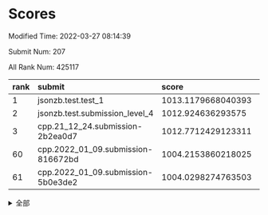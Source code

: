 # Scores

Modified Time: 2022-03-27 08:14:39

Submit Num: 207

All Rank Num: 425117

| rank |               submit               |       score        |       sigma        | pk_num |
| :--- | :--------------------------------- | :----------------- | :----------------- | :----- |
| 1    | jsonzb.test.test_1                 | 1013.1179668040393 | 0.8075427118657046 | 8214   |
| 2    | jsonzb.test.submission_level_4     | 1012.924636293575  | 0.8204932514394208 | 8212   |
| 3    | cpp.21_12_24.submission-2b2ea0d7   | 1012.7712429123311 | 0.7900866630861021 | 8217   |
| 60   | cpp.2022_01_09.submission-816672bd | 1004.2153860218025 | 0.7236071404215654 | 8217   |
| 61   | cpp.2022_01_09.submission-5b0e3de2 | 1004.0298274763503 | 0.7050236000363355 | 8214   |


<details>
<summary>全部</summary>

| rank |                 submit                 |       score        |       sigma        | pk_num |
| :--- | :------------------------------------- | :----------------- | :----------------- | :----- |
| 1    | jsonzb.test.test_1                     | 1013.1179668040393 | 0.8075427118657046 | 8214   |
| 2    | jsonzb.test.submission_level_4         | 1012.924636293575  | 0.8204932514394208 | 8212   |
| 3    | cpp.21_12_24.submission-2b2ea0d7       | 1012.7712429123311 | 0.7900866630861021 | 8217   |
| 4    | gobigger.level_3.submission_level_3_26 | 1011.9691982419827 | 0.8064669209051217 | 8216   |
| 5    | gobigger.level_3.submission_level_3_2  | 1011.9305988874073 | 0.7738351165327475 | 8210   |
| 6    | gobigger.level_3.submission_level_3_30 | 1011.823863525408  | 0.7886990509918468 | 8214   |
| 7    | gobigger.level_3.submission_level_3_19 | 1011.6811062232318 | 0.7783281971352021 | 8213   |
| 8    | gobigger.level_3.submission_level_3_21 | 1011.4763123440446 | 0.7911878243774555 | 8216   |
| 9    | gobigger.level_3.submission_level_3_6  | 1011.4562548924433 | 0.7826696308580289 | 8215   |
| 10   | gobigger.level_3.submission_level_3_35 | 1011.1650705176972 | 0.761422574860675  | 8218   |
| 11   | gobigger.level_3.submission_level_3_48 | 1011.085934335655  | 0.7658706408968227 | 8216   |
| 12   | gobigger.level_3.submission_level_3_33 | 1010.9959802299537 | 0.7822851126547994 | 8216   |
| 13   | gobigger.level_3.submission_level_3_32 | 1010.9699733439268 | 0.7530852168143618 | 8217   |
| 14   | gobigger.level_3.submission_level_3_43 | 1010.9109024790439 | 0.7598096082464222 | 8217   |
| 15   | gobigger.level_3.submission_level_3_15 | 1010.8894923999818 | 0.7671942806607385 | 8213   |
| 16   | gobigger.level_3.submission_level_3_8  | 1010.8319477350461 | 0.798639986096241  | 8219   |
| 17   | gobigger.level_3.submission_level_3_25 | 1010.5444798897861 | 0.7728112226332539 | 8214   |
| 18   | gobigger.level_3.submission_level_3_0  | 1010.5425157098506 | 0.7844228518576299 | 8209   |
| 19   | gobigger.level_3.submission_level_3_4  | 1010.4740694284708 | 0.7633647122837808 | 8213   |
| 20   | gobigger.level_3.submission_level_3_1  | 1010.4284047430436 | 0.782238249626461  | 8217   |
| 21   | gobigger.level_3.submission_level_3_27 | 1010.3858122853194 | 0.7546453387510598 | 8216   |
| 22   | gobigger.level_3.submission_level_3_24 | 1010.1651746063578 | 0.7557087389523738 | 8218   |
| 23   | gobigger.level_3.submission_level_3_39 | 1010.1397904082719 | 0.7623671291134805 | 8212   |
| 24   | gobigger.level_3.submission_level_3_10 | 1010.1353359858468 | 0.7446635196549295 | 8217   |
| 25   | gobigger.level_3.submission_level_3_36 | 1010.0991966932048 | 0.764350554467849  | 8215   |
| 26   | gobigger.level_3.submission_level_3_37 | 1010.0279705392932 | 0.74780509520513   | 8222   |
| 27   | gobigger.level_3.submission_level_3_13 | 1010.0196170066579 | 0.7431744836331869 | 8215   |
| 28   | gobigger.level_3.submission_level_3_29 | 1009.932367807844  | 0.7625877968347036 | 8209   |
| 29   | gobigger.level_3.submission_level_3_11 | 1009.9248350352887 | 0.735216663241439  | 8218   |
| 30   | gobigger.level_3.submission_level_3_31 | 1009.8987388884857 | 0.7754318064933262 | 8216   |
| 31   | gobigger.level_3.submission_level_3_5  | 1009.8495159670249 | 0.7593337164146953 | 8218   |
| 32   | gobigger.level_3.submission_level_3_17 | 1009.8038483204323 | 0.7541240823447344 | 8214   |
| 33   | gobigger.level_3.submission_level_3_40 | 1009.7185569587966 | 0.7607922025579008 | 8215   |
| 34   | gobigger.level_3.submission_level_3_45 | 1009.6831009345933 | 0.7613204051992881 | 8215   |
| 35   | gobigger.level_3.submission_level_3_44 | 1009.6700364076388 | 0.7516260097162019 | 8210   |
| 36   | gobigger.level_3.submission_level_3_3  | 1009.5966824485057 | 0.7554809653140746 | 8217   |
| 37   | gobigger.level_3.submission_level_3_38 | 1009.5958842036571 | 0.7635955960805753 | 8214   |
| 38   | gobigger.level_3.submission_level_3_7  | 1009.5776986983362 | 0.752069403056278  | 8219   |
| 39   | gobigger.level_3.submission_level_3_47 | 1009.4389926223473 | 0.7601719671516147 | 8222   |
| 40   | gobigger.level_3.submission_level_3_42 | 1009.4117342460555 | 0.7493838690243735 | 8214   |
| 41   | gobigger.level_3.submission_level_3_41 | 1009.3859729438121 | 0.7572664977472516 | 8218   |
| 42   | gobigger.level_3.submission_level_3_23 | 1009.3710627085862 | 0.7403452191742667 | 8214   |
| 43   | gobigger.level_3.submission_level_3_9  | 1009.3563295003091 | 0.7599693296370759 | 8215   |
| 44   | gobigger.level_3.submission_level_3_16 | 1009.2917067730605 | 0.7432377554708267 | 8216   |
| 45   | gobigger.level_3.submission_level_3_22 | 1009.1042079868931 | 0.7462962613906428 | 8218   |
| 46   | gobigger.level_3.submission_level_3_14 | 1008.984198772636  | 0.7550864992157326 | 8215   |
| 47   | gobigger.level_3.submission_level_3_34 | 1008.9455770148819 | 0.7443297936445143 | 8214   |
| 48   | gobigger.level_3.submission_level_3_46 | 1008.8542191837374 | 0.7414909845080845 | 8216   |
| 49   | gobigger.level_3.submission_level_3_12 | 1008.8410918583742 | 0.7446479304716419 | 8217   |
| 50   | gobigger.level_3.submission_level_3_20 | 1008.7710393108644 | 0.7352787270320309 | 8213   |
| 51   | gobigger.level_3.submission_level_3_18 | 1008.5706298464391 | 0.7293637901153945 | 8212   |
| 52   | gobigger.level_3.submission_level_3_49 | 1008.4984664792651 | 0.7499643917440582 | 8213   |
| 53   | gobigger.level_3.submission_level_3_28 | 1008.4274729117919 | 0.7393994632016737 | 8218   |
| 54   | gobigger.level_1.submission_level_1_19 | 1005.8533980263685 | 0.7165105705214223 | 8206   |
| 55   | gobigger.level_1.submission_level_1_41 | 1004.5763999033064 | 0.7244327764552598 | 8218   |
| 56   | gobigger.level_1.submission_level_1_35 | 1004.4977914597014 | 0.7207390507324173 | 8210   |
| 57   | gobigger.level_1.submission_level_1_8  | 1004.4057795787925 | 0.7201786196231271 | 8213   |
| 58   | gobigger.level_1.submission_level_1_9  | 1004.3766008838406 | 0.7093144363038759 | 8213   |
| 59   | gobigger.level_1.submission_level_1_27 | 1004.2697450895708 | 0.710867331931762  | 8218   |
| 60   | cpp.2022_01_09.submission-816672bd     | 1004.2153860218025 | 0.7236071404215654 | 8217   |
| 61   | cpp.2022_01_09.submission-5b0e3de2     | 1004.0298274763503 | 0.7050236000363355 | 8214   |
| 62   | gobigger.level_1.submission_level_1_5  | 1003.976342194405  | 0.729364473673022  | 8212   |
| 63   | gobigger.level_1.submission_level_1_46 | 1003.9493064522349 | 0.7167733386143371 | 8212   |
| 64   | gobigger.level_1.submission_level_1_7  | 1003.9115356142992 | 0.7109225942442209 | 8213   |
| 65   | gobigger.level_1.submission_level_1_45 | 1003.8546815641648 | 0.7209495417396846 | 8218   |
| 66   | gobigger.level_1.submission_level_1_24 | 1003.7583698734533 | 0.7076919718453684 | 8211   |
| 67   | gobigger.level_1.submission_level_1_3  | 1003.7445276382316 | 0.7145070177683831 | 8214   |
| 68   | gobigger.level_1.submission_level_1_2  | 1003.7043619813035 | 0.7213046088896398 | 8213   |
| 69   | gobigger.level_1.submission_level_1_34 | 1003.6762553374633 | 0.7241434777594198 | 8214   |
| 70   | gobigger.level_1.submission_level_1_37 | 1003.6352716722841 | 0.7064967237949143 | 8218   |
| 71   | gobigger.level_1.submission_level_1_44 | 1003.5879057641162 | 0.7166803164934442 | 8216   |
| 72   | gobigger.level_1.submission_level_1_31 | 1003.57710189882   | 0.7166350871762119 | 8216   |
| 73   | gobigger.level_1.submission_level_1_21 | 1003.5724057203108 | 0.714573562547738  | 8217   |
| 74   | gobigger.level_1.submission_level_1_49 | 1003.5715114855595 | 0.7238651345336238 | 8217   |
| 75   | gobigger.level_1.submission_level_1_47 | 1003.5699830918244 | 0.7081253527331344 | 8214   |
| 76   | gobigger.level_1.submission_level_1_4  | 1003.5237488740062 | 0.7200130673310137 | 8217   |
| 77   | gobigger.level_1.submission_level_1_28 | 1003.5197500598572 | 0.7143728762157114 | 8218   |
| 78   | gobigger.level_1.submission_level_1_48 | 1003.51489804584   | 0.7106391101299531 | 8211   |
| 79   | gobigger.level_1.submission_level_1_1  | 1003.5091706221566 | 0.7217848415452505 | 8214   |
| 80   | gobigger.level_1.submission_level_1_29 | 1003.4976731908434 | 0.7075772243599818 | 8216   |
| 81   | gobigger.level_1.submission_level_1_22 | 1003.4534096705381 | 0.7164240502427939 | 8215   |
| 82   | gobigger.level_1.submission_level_1_33 | 1003.4176670680628 | 0.7215953257216664 | 8216   |
| 83   | gobigger.level_1.submission_level_1_15 | 1003.390378078202  | 0.7264375255577805 | 8217   |
| 84   | gobigger.level_1.submission_level_1_38 | 1003.3458795023812 | 0.7136733599598475 | 8210   |
| 85   | gobigger.level_1.submission_level_1_30 | 1003.3000680819022 | 0.7195504462948562 | 8213   |
| 86   | gobigger.level_1.submission_level_1_43 | 1003.247876642482  | 0.7181179711610941 | 8214   |
| 87   | gobigger.level_1.submission_level_1_6  | 1003.2211852812701 | 0.7106310622413038 | 8216   |
| 88   | gobigger.level_1.submission_level_1_14 | 1003.0904743833289 | 0.7175588088356974 | 8215   |
| 89   | gobigger.level_1.submission_level_1_13 | 1003.0261166983771 | 0.716505377100004  | 8214   |
| 90   | gobigger.level_1.submission_level_1_20 | 1002.9463594981886 | 0.7230161683279936 | 8219   |
| 91   | gobigger.level_1.submission_level_1_32 | 1002.8740317735304 | 0.7279138416928933 | 8218   |
| 92   | gobigger.level_1.submission_level_1_10 | 1002.8613785361913 | 0.7125825581892251 | 8216   |
| 93   | gobigger.level_1.submission_level_1_25 | 1002.8378213813813 | 0.7175888890173336 | 8215   |
| 94   | gobigger.level_1.submission_level_1_18 | 1002.7389787847294 | 0.718834390389291  | 8214   |
| 95   | gobigger.level_1.submission_level_1_23 | 1002.471468651337  | 0.7053502755305032 | 8217   |
| 96   | gobigger.level_1.submission_level_1_16 | 1002.4263735182799 | 0.7224539306486137 | 8215   |
| 97   | gobigger.level_1.submission_level_1_0  | 1002.3028524288163 | 0.7130251768671063 | 8215   |
| 98   | gobigger.level_1.submission_level_1_40 | 1002.2538907593948 | 0.7075776229730215 | 8215   |
| 99   | gobigger.level_1.submission_level_1_42 | 1002.0946981383603 | 0.7232394260137041 | 8214   |
| 100  | gobigger.level_1.submission_level_1_12 | 1002.0272928890066 | 0.7162221583336803 | 8220   |
| 101  | gobigger.level_1.submission_level_1_26 | 1001.8032324958779 | 0.717020502496786  | 8212   |
| 102  | gobigger.level_1.submission_level_1_11 | 1001.6556235229787 | 0.7172914996506874 | 8213   |
| 103  | gobigger.level_1.submission_level_1_36 | 1001.5256016133424 | 0.7109342640914427 | 8218   |
| 104  | gobigger.level_1.submission_level_1_17 | 1001.3021131519171 | 0.7209140327100779 | 8215   |
| 105  | gobigger.level_1.submission_level_1_39 | 1001.0120472129793 | 0.7121226000145906 | 8210   |
| 106  | gobigger.random.submission_random_48   | 998.2294969358551  | 0.7084279011407302 | 8217   |
| 107  | gobigger.random.submission_random_36   | 997.02558278931    | 0.7110544408290915 | 8211   |
| 108  | gobigger.random.submission_random_29   | 997.0157030834995  | 0.7195323892944473 | 8211   |
| 109  | gobigger.random.submission_random_49   | 996.9030648548242  | 0.7077140410657399 | 8220   |
| 110  | gobigger.random.submission_random_30   | 996.8990999864238  | 0.7090163021115602 | 8216   |
| 111  | gobigger.random.submission_random_18   | 996.8315161000226  | 0.7178085265710643 | 8219   |
| 112  | gobigger.random.submission_random_5    | 996.5913402980714  | 0.7078521507674297 | 8212   |
| 113  | gobigger.random.submission_random_40   | 996.5569282650016  | 0.7060717604564584 | 8209   |
| 114  | gobigger.random.submission_random_38   | 996.5481383563364  | 0.7119992258626388 | 8219   |
| 115  | gobigger.random.submission_random_13   | 996.5288558682695  | 0.7027475777001134 | 8215   |
| 116  | gobigger.random.submission_random_27   | 996.5055181175809  | 0.6961127453805938 | 8213   |
| 117  | gobigger.random.submission_random_20   | 996.5049873868888  | 0.7037974462254055 | 8211   |
| 118  | gobigger.random.submission_random_44   | 996.463214238474   | 0.7131751327124931 | 8212   |
| 119  | gobigger.random.submission_random_35   | 996.4606658340814  | 0.6992387866929958 | 8215   |
| 120  | gobigger.random.submission_random_41   | 996.4344211474087  | 0.702736756631965  | 8219   |
| 121  | gobigger.random.submission_random_10   | 996.39658886244    | 0.6993026037824593 | 8215   |
| 122  | gobigger.random.submission_random_16   | 996.3946978580285  | 0.7126438087594757 | 8217   |
| 123  | gobigger.random.submission_random_24   | 996.3007646528596  | 0.7071268835730343 | 8214   |
| 124  | gobigger.random.submission_random_33   | 996.276262496553   | 0.7056633556818278 | 8214   |
| 125  | gobigger.random.submission_random_26   | 996.2247045819857  | 0.704117345504561  | 8212   |
| 126  | gobigger.random.submission_random_45   | 996.1354874777415  | 0.7053363836822133 | 8210   |
| 127  | gobigger.random.submission_random_15   | 996.1288196789047  | 0.6957659567291037 | 8217   |
| 128  | gobigger.random.submission_random_12   | 996.10734738931    | 0.7098397843967476 | 8207   |
| 129  | gobigger.random.submission_random_47   | 996.0977257812484  | 0.7055512178881483 | 8212   |
| 130  | gobigger.random.submission_random_21   | 996.0504326350449  | 0.7075119103067047 | 8213   |
| 131  | gobigger.random.submission_random_28   | 995.9931018932701  | 0.7114352005536966 | 8210   |
| 132  | gobigger.random.submission_random_17   | 995.9687843418471  | 0.7127097476583079 | 8213   |
| 133  | gobigger.random.submission_random_19   | 995.8823324642503  | 0.7105438299529996 | 8214   |
| 134  | gobigger.random.submission_random_14   | 995.8749854572592  | 0.7141745204349264 | 8217   |
| 135  | gobigger.random.submission_random_7    | 995.8612303863687  | 0.7270842117106534 | 8213   |
| 136  | gobigger.random.submission_random_6    | 995.8389083267238  | 0.7116610539529247 | 8222   |
| 137  | gobigger.random.submission_random_43   | 995.8200293989998  | 0.7139812239484304 | 8214   |
| 138  | gobigger.random.submission_random_37   | 995.7837130900227  | 0.717462800206622  | 8218   |
| 139  | gobigger.random.submission_random_2    | 995.7488578137713  | 0.7155961206888433 | 8212   |
| 140  | gobigger.random.submission_random_8    | 995.6948678227208  | 0.7061623281237611 | 8215   |
| 141  | gobigger.random.submission_random_11   | 995.6695472151046  | 0.7049049627689347 | 8212   |
| 142  | gobigger.random.submission_random_23   | 995.6185857792459  | 0.7144374853889969 | 8217   |
| 143  | gobigger.random.submission_random_9    | 995.5257283886006  | 0.7233686686270296 | 8220   |
| 144  | gobigger.random.submission_random_32   | 995.4583893958844  | 0.7211250630461425 | 8216   |
| 145  | gobigger.random.submission_random_34   | 995.3994791240704  | 0.7333177626146827 | 8211   |
| 146  | gobigger.random.submission_random_22   | 995.3742987863205  | 0.731714788279201  | 8213   |
| 147  | gobigger.random.submission_random_42   | 995.3128198559787  | 0.7003688963287323 | 8208   |
| 148  | gobigger.random.submission_random_0    | 995.220290112408   | 0.7153639136738383 | 8213   |
| 149  | gobigger.random.submission_random_31   | 995.2148684027313  | 0.7060374877940782 | 8216   |
| 150  | gobigger.random.submission_random_46   | 995.2107770391395  | 0.707448395300641  | 8209   |
| 151  | gobigger.random.submission_random_25   | 995.1006415656631  | 0.7208180423189051 | 8219   |
| 152  | gobigger.random.submission_random_4    | 994.9677685754142  | 0.7218798233237813 | 8217   |
| 153  | gobigger.random.submission_random_39   | 994.9596462768608  | 0.7158363068495899 | 8216   |
| 154  | gobigger.random.submission_random_3    | 994.8256331000905  | 0.7315778540707168 | 8211   |
| 155  | gobigger.random.submission_random_1    | 994.8176228432294  | 0.7221834747062991 | 8214   |
| 156  | gobigger.level_2.submission_level_2_41 | 994.0706253702792  | 0.7431625852648575 | 8217   |
| 157  | gobigger.level_2.submission_level_2_32 | 993.8796928571475  | 0.7236603307245667 | 8214   |
| 158  | gobigger.level_2.submission_level_2_23 | 993.8766340438159  | 0.7218872346699576 | 8212   |
| 159  | gobigger.level_2.submission_level_2_27 | 993.8262216553436  | 0.7305521625633309 | 8212   |
| 160  | gobigger.level_2.submission_level_2_15 | 993.7778711993622  | 0.7243539695157009 | 8217   |
| 161  | gobigger.level_2.submission_level_2_43 | 993.46492269494    | 0.7389306507261374 | 8215   |
| 162  | gobigger.level_2.submission_level_2_12 | 993.1448453533005  | 0.7457884906840415 | 8215   |
| 163  | gobigger.level_2.submission_level_2_1  | 993.1429662087157  | 0.7319830284268329 | 8216   |
| 164  | gobigger.level_2.submission_level_2_47 | 992.9728617526423  | 0.7341345184955417 | 8217   |
| 165  | gobigger.level_2.submission_level_2_29 | 992.6671392566044  | 0.7419278724332806 | 8215   |
| 166  | gobigger.level_2.submission_level_2_19 | 992.653442500902   | 0.7299426889934095 | 8212   |
| 167  | gobigger.level_2.submission_level_2_4  | 992.5793155800923  | 0.7429916768142188 | 8216   |
| 168  | gobigger.level_2.submission_level_2_33 | 992.5543378254034  | 0.7490982214176722 | 8213   |
| 169  | gobigger.level_2.submission_level_2_18 | 992.5174945633177  | 0.7468299713759383 | 8207   |
| 170  | gobigger.level_2.submission_level_2_17 | 992.4826947024155  | 0.7470068772556403 | 8210   |
| 171  | gobigger.level_2.submission_level_2_9  | 992.4193174131049  | 0.747273966278726  | 8211   |
| 172  | gobigger.level_2.submission_level_2_45 | 992.3511964808706  | 0.7421312197965955 | 8214   |
| 173  | gobigger.level_2.submission_level_2_20 | 992.3033527702122  | 0.749935566590893  | 8217   |
| 174  | gobigger.level_2.submission_level_2_46 | 992.2926955608742  | 0.7537994137530957 | 8214   |
| 175  | gobigger.level_2.submission_level_2_26 | 992.2725157188177  | 0.746094172290152  | 8213   |
| 176  | gobigger.level_2.submission_level_2_5  | 992.2306054496088  | 0.7403354291061409 | 8213   |
| 177  | gobigger.level_2.submission_level_2_40 | 992.1979792355775  | 0.7421130545877447 | 8216   |
| 178  | gobigger.level_2.submission_level_2_13 | 992.1668659670277  | 0.756659862393729  | 8217   |
| 179  | gobigger.level_2.submission_level_2_16 | 992.1560894476729  | 0.7372948234275579 | 8217   |
| 180  | gobigger.level_2.submission_level_2_7  | 992.1497713457062  | 0.7492542396383611 | 8219   |
| 181  | gobigger.level_2.submission_level_2_35 | 992.1335376779275  | 0.7407115674965935 | 8215   |
| 182  | gobigger.level_2.submission_level_2_31 | 992.0952190083248  | 0.7438696725915186 | 8214   |
| 183  | gobigger.level_2.submission_level_2_8  | 992.0889839210073  | 0.7489634445521188 | 8208   |
| 184  | gobigger.level_2.submission_level_2_37 | 992.0822047058293  | 0.7440993981327862 | 8211   |
| 185  | gobigger.level_2.submission_level_2_28 | 992.0367577558426  | 0.7360138402427558 | 8209   |
| 186  | gobigger.level_2.submission_level_2_6  | 991.929300776739   | 0.7378373162295429 | 8215   |
| 187  | gobigger.level_2.submission_level_2_38 | 991.8660357549884  | 0.7450936350016804 | 8218   |
| 188  | gobigger.level_2.submission_level_2_49 | 991.8322435501045  | 0.7322992943155686 | 8219   |
| 189  | gobigger.level_2.submission_level_2_10 | 991.753394951351   | 0.7542437654617777 | 8214   |
| 190  | gobigger.level_2.submission_level_2_30 | 991.7235510433042  | 0.7488976985587669 | 8220   |
| 191  | gobigger.level_2.submission_level_2_42 | 991.6068127682549  | 0.7447837505870706 | 8220   |
| 192  | gobigger.level_2.submission_level_2_34 | 991.5430682032865  | 0.7505081932168448 | 8216   |
| 193  | gobigger.level_2.submission_level_2_44 | 991.522475804324   | 0.7438729351812458 | 8220   |
| 194  | gobigger.level_2.submission_level_2_3  | 991.4811748515009  | 0.7401384775004841 | 8216   |
| 195  | gobigger.level_2.submission_level_2_36 | 991.481045466447   | 0.7656415286791219 | 8217   |
| 196  | gobigger.level_2.submission_level_2_0  | 991.3714685701874  | 0.7263116124821499 | 8215   |
| 197  | gobigger.level_2.submission_level_2_48 | 991.3507924517318  | 0.7611835618013236 | 8211   |
| 198  | gobigger.level_2.submission_level_2_25 | 991.2352241707403  | 0.7498710253694367 | 8217   |
| 199  | gobigger.level_2.submission_level_2_24 | 991.2052512338006  | 0.7722443676372267 | 8221   |
| 200  | gobigger.level_2.submission_level_2_21 | 991.2051396755564  | 0.7884185308951845 | 8217   |
| 201  | gobigger.level_2.submission_level_2_14 | 991.1127976099824  | 0.7558914013117861 | 8213   |
| 202  | gobigger.level_2.submission_level_2_22 | 991.0892805867145  | 0.7442682722754943 | 8218   |
| 203  | gobigger.level_2.submission_level_2_2  | 990.7593797286397  | 0.7699037301537158 | 8216   |
| 204  | gobigger.level_2.submission_level_2_39 | 990.4678219815041  | 0.7718471779629595 | 8216   |
| 205  | gobigger.level_2.submission_level_2_11 | 990.2292136432055  | 0.7724744893228055 | 8214   |
| 206  | gobigger.none.submission_none_0        | 977.2455253015773  | 1.3290632106052231 | 8217   |
| 207  | gobigger.none.submission_none_1        | 976.4885809407615  | 1.484273560192122  | 8218   |

</details>